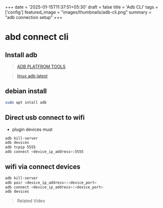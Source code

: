 +++
date = '2025-01-15T11:37:51+05:30'
draft = false
title = 'Adb CLI'
tags = ['config']
featured_image = "images/thumbnails/adb-cli.png"
summary = "adb connection setup"
+++



# abd connect  cli

## Install adb

> [ADB PLATFROM TOOLS](https://developer.android.com/tools/releases/platform-tools)

> [linux adb latest](https://dl.google.com/android/repository/platform-tools-latest-linux.zip)


## debian install 

```bash 
sudo apt intall adb
```

## Direct usb connect to wifi

- plugin devices must

```bash
adb kill-server
adb devices
adb tcpip 5555
adb connect <device_ip_address>:5555
```


## wifi via connect devices


```bash
adb kill-server 
adb pair <device_ip_address>:<device_port> 
adb connect <device_ip_address>:<device_port> 
adb devices
``` 





> Related Video


